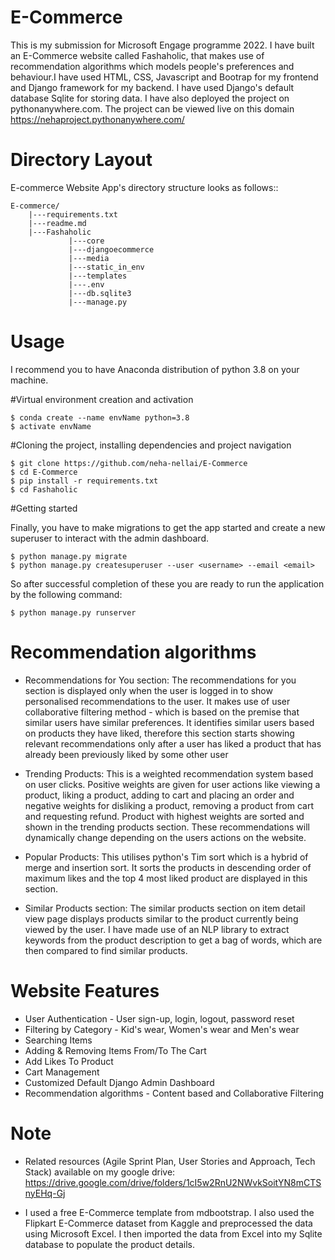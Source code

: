 # E-Commerce

This is my submission for Microsoft Engage programme 2022.  I have built an E-Commerce website called Fashaholic, that makes use of recommendation algorithms which models people's preferences and behaviour.I have used HTML, CSS, Javascript  and Bootrap for my frontend and Django framework for my backend. I have used Django's default database Sqlite for storing data. I have also deployed the project on pythonanywhere.com. The project can be viewed live on this domain https://nehaproject.pythonanywhere.com/

Directory Layout
=================

E-commerce Website App's directory structure looks as follows::

    E-commerce/
        |---requirements.txt
        |---readme.md
        |---Fashaholic
                 |---core
                 |---djangoecommerce
                 |---media
                 |---static_in_env
                 |---templates
                 |---.env
                 |---db.sqlite3
                 |---manage.py

Usage
======

I recommend you to have Anaconda distribution of python 3.8 on your machine.

#Virtual environment creation and activation
    
    $ conda create --name envName python=3.8
    $ activate envName

#Cloning the project, installing dependencies and project navigation
    
    $ git clone https://github.com/neha-nellai/E-Commerce
    $ cd E-Commerce
    $ pip install -r requirements.txt
    $ cd Fashaholic

#Getting started

Finally, you have to make migrations to get the app started and create a new superuser to interact with the admin dashboard.

    $ python manage.py migrate
    $ python manage.py createsuperuser --user <username> --email <email>

So after successful completion of these you are ready to run the application by the following command:

    $ python manage.py runserver

Recommendation algorithms
==========================

+ Recommendations for You section:
  The recommendations for you section is displayed only when the user is logged in to show personalised recommendations to the user. It makes use of user      collaborative filtering method - which is based on the premise that similar users have similar preferences. It identifies similar users based on products    they have liked, therefore this section starts showing relevant recommendations only after a user has liked a product that has already been previously       liked by some other user

+ Trending Products:
  This is a weighted recommendation system based on user clicks. Positive weights are given for user actions like viewing a product, liking a product, adding to     cart and placing an order and negative weights for  disliking a product, removing a product from cart and requesting refund. Product with highest   weights are    sorted and shown in the trending products section. These recommendations will dynamically change depending on the users actions on the     website.

+ Popular Products:
  This utilises python's Tim sort which is a hybrid of merge and insertion sort. It sorts the products in descending order of maximum likes and the top 4     most liked product are displayed in this section.

+ Similar Products section:
  The similar products section on item detail view page displays products similar to the product currently being viewed by the user. I have made use of an     NLP library to extract keywords from the product description to get a bag of words, which are then compared to find similar products. 


Website Features
=================
+ User Authentication - User sign-up, login, logout, password reset
+ Filtering by Category - Kid's wear, Women's wear and Men's wear
+ Searching Items 
+ Adding & Removing Items From/To The Cart
+ Add Likes To Product
+ Cart Management
+ Customized Default Django Admin Dashboard
+ Recommendation algorithms - Content based and Collaborative Filtering

Note
=====

+ Related resources (Agile Sprint Plan, User Stories and Approach, Tech Stack) available on my google drive: https://drive.google.com/drive/folders/1cI5w2RnU2NWvkSoitYN8mCTSnyEHq-Gj

+ I used a free E-Commerce template from mdbootstrap. I also used the Flipkart E-Commerce dataset from Kaggle and preprocessed the data using Microsoft Excel. I then imported the data from Excel into my Sqlite database to populate the product details.

